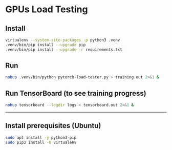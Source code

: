 # GPUs Load Testing

## Install

```bash
virtualenv --system-site-packages -p python3 .venv
.venv/bin/pip install --upgrade pip
.venv/bin/pip install --upgrade -r requirements.txt
```

## Run

```bash
nohup .venv/bin/python pytorch-load-tester.py > training.out 2>&1 &
```

## Run TensorBoard (to see training progress)

```bash
nohup tensorboard --logdir logs > tensorboard.out 2>&1 &
```

---

## Install prerequisites (Ubuntu)

```bash
sudo apt install -y python3-pip
sudo pip3 install -U virtualenv
```

